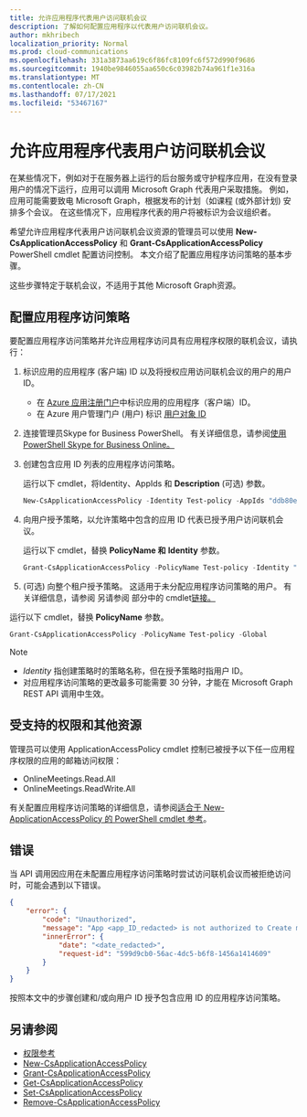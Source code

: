 ```yaml
---
title: 允许应用程序代表用户访问联机会议
description: 了解如何配置应用程序以代表用户访问联机会议。
author: mkhribech
localization_priority: Normal
ms.prod: cloud-communications
ms.openlocfilehash: 331a3873aa619c6f86fc8109fc6f572d990f9686
ms.sourcegitcommit: 1940be9846055aa650c6c03982b74a961f1e316a
ms.translationtype: MT
ms.contentlocale: zh-CN
ms.lasthandoff: 07/17/2021
ms.locfileid: "53467167"
---
```

# <a name="allow-applications-to-access-online-meetings-on-behalf-of-a-user"></a>允许应用程序代表用户访问联机会议

在某些情况下，例如对于在服务器上运行的后台服务或守护程序应用，在没有登录用户的情况下运行，应用可以调用 Microsoft Graph 代表用户采取措施。 例如，应用可能需要致电 Microsoft Graph，根据发布的计划（如课程 (或外部计划) 安排多个会议。 在这些情况下，应用程序代表的用户将被标识为会议组织者。

希望允许应用程序代表用户访问联机会议资源的管理员可以使用 **New-CsApplicationAccessPolicy** 和 **Grant-CsApplicationAccessPolicy** PowerShell cmdlet 配置访问控制。 本文介绍了配置应用程序访问策略的基本步骤。

这些步骤特定于联机会议，不适用于其他 Microsoft Graph资源。

## <a name="configure-application-access-policy"></a>配置应用程序访问策略

要配置应用程序访问策略并允许应用程序访问具有应用程序权限的联机会议，请执行：

1. 标识应用的应用程序 (客户端) ID 以及将授权应用访问联机会议的用户的用户 ID。

    - 在 [Azure 应用注册门户](https://portal.azure.com/#blade/Microsoft_AAD_RegisteredApps/ApplicationsListBlade)中标识应用的应用程序（客户端）ID。
    - 在 Azure 用户管理门户 (用户) 标识 [用户对象 ID](https://portal.azure.com/#blade/Microsoft_AAD_IAM/UsersManagementMenuBlade)

2. 连接管理员Skype for Business PowerShell。 有关详细信息，请参阅[使用 PowerShell Skype for Business Online。](/microsoft-365/enterprise/manage-skype-for-business-online-with-microsoft-365-powershell)

3. 创建包含应用 ID 列表的应用程序访问策略。

    运行以下 cmdlet，将Identity、AppIds 和 **Description** (可选) 参数。 

    ```powershell
    New-CsApplicationAccessPolicy -Identity Test-policy -AppIds "ddb80e06-92f3-4978-bc22-a0eee85e6a9e", "ccb80e06-92f3-4978-bc22-a0eee85e6a9e", "bbb80e06-92f3-4978-bc22-a0eee85e6a9e" -Description "description here"
    ```

4. 向用户授予策略，以允许策略中包含的应用 ID 代表已授予用户访问联机会议。 

   运行以下 cmdlet，替换 **PolicyName 和** **Identity** 参数。

   ```powershell
   Grant-CsApplicationAccessPolicy -PolicyName Test-policy -Identity "ddb80e06-92f3-4978-bc22-a0eee85e6a9e"
   ```
5.  (可选) 向整个租户授予策略。 这适用于未分配应用程序访问策略的用户。 有关详细信息，请参阅 另请参阅 部分中的 cmdlet[链接。](#see-also)

   运行以下 cmdlet，替换 **PolicyName** 参数。

   ```powershell
   Grant-CsApplicationAccessPolicy -PolicyName Test-policy -Global
   ```

> [!NOTE]
> - _Identity_ 指创建策略时的策略名称，但在授予策略时指用户 ID。
> - 对应用程序访问策略的更改最多可能需要 30 分钟，才能在 Microsoft Graph REST API 调用中生效。

## <a name="supported-permissions-and-additional-resources"></a>受支持的权限和其他资源

管理员可以使用 ApplicationAccessPolicy cmdlet 控制已被授予以下任一应用程序权限的应用的邮箱访问权限：

- OnlineMeetings.Read.All
- OnlineMeetings.ReadWrite.All

有关配置应用程序访问策略的详细信息，请参阅[适合于 New-ApplicationAccessPolicy 的 PowerShell cmdlet 参考](/powershell/module/skype/new-csapplicationaccesspolicy)。

## <a name="errors"></a>错误

当 API 调用因应用在未配置应用程序访问策略时尝试访问联机会议而被拒绝访问时，可能会遇到以下错误。

```json
{
    "error": {
        "code": "Unauthorized",
        "message": "App <app_ID_redacted> is not authorized to Create meeting on behalf of user <user_ID_redacted>",
        "innerError": {
            "date": "<date_redacted>",
            "request-id": "599d9cb0-56ac-4dc5-b6f8-1456a1414609"
        }
    }
}
```

按照本文中的步骤创建和/或向用户 ID 授予包含应用 ID 的应用程序访问策略。

## <a name="see-also"></a>另请参阅

- [权限参考](permissions-reference.md)
- [New-CsApplicationAccessPolicy](/powershell/module/skype/new-csapplicationaccesspolicy)
- [Grant-CsApplicationAccessPolicy](/powershell/module/skype/grant-csapplicationaccesspolicy)
- [Get-CsApplicationAccessPolicy](/powershell/module/skype/get-csapplicationaccesspolicy)
- [Set-CsApplicationAccessPolicy](/powershell/module/skype/set-csapplicationaccesspolicy)
- [Remove-CsApplicationAccessPolicy](/powershell/module/skype/remove-csapplicationaccesspolicy)
